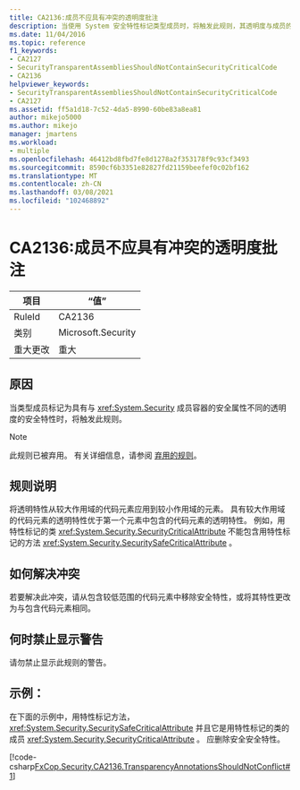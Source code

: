 ```yaml
---
title: CA2136:成员不应具有冲突的透明度批注
description: 当使用 System 安全特性标记类型成员时，将触发此规则，其透明度与成员的容器的安全属性不同。
ms.date: 11/04/2016
ms.topic: reference
f1_keywords:
- CA2127
- SecurityTransparentAssembliesShouldNotContainSecurityCriticalCode
- CA2136
helpviewer_keywords:
- SecurityTransparentAssembliesShouldNotContainSecurityCriticalCode
- CA2127
ms.assetid: ff5a1d18-7c52-4da5-8990-60be83a8ea81
author: mikejo5000
ms.author: mikejo
manager: jmartens
ms.workload:
- multiple
ms.openlocfilehash: 46412bd8fbd7fe8d1278a2f353178f9c93cf3493
ms.sourcegitcommit: 8590cf6b3351e82827fd21159beefef0c02bf162
ms.translationtype: MT
ms.contentlocale: zh-CN
ms.lasthandoff: 03/08/2021
ms.locfileid: "102468892"
---
```

# <a name="ca2136-members-should-not-have-conflicting-transparency-annotations"></a>CA2136:成员不应具有冲突的透明度批注

|项目|“值”|
|-|-|
|RuleId|CA2136|
|类别|Microsoft.Security|
|重大更改|重大|

## <a name="cause"></a>原因
当类型成员标记为具有与 <xref:System.Security> 成员容器的安全属性不同的透明度的安全特性时，将触发此规则。

> [!NOTE]
> 此规则已被弃用。 有关详细信息，请参阅 [弃用的规则](fxcop-unported-deprecated-rules.md)。

## <a name="rule-description"></a>规则说明
将透明特性从较大作用域的代码元素应用到较小作用域的元素。 具有较大作用域的代码元素的透明特性优于第一个元素中包含的代码元素的透明特性。 例如，用特性标记的类 <xref:System.Security.SecurityCriticalAttribute> 不能包含用特性标记的方法 <xref:System.Security.SecuritySafeCriticalAttribute> 。

## <a name="how-to-fix-violations"></a>如何解决冲突
若要解决此冲突，请从包含较低范围的代码元素中移除安全特性，或将其特性更改为与包含代码元素相同。

## <a name="when-to-suppress-warnings"></a>何时禁止显示警告
请勿禁止显示此规则的警告。

## <a name="example"></a>示例：
在下面的示例中，用特性标记方法， <xref:System.Security.SecuritySafeCriticalAttribute> 并且它是用特性标记的类的成员 <xref:System.Security.SecurityCriticalAttribute> 。 应删除安全安全特性。

[!code-csharp[FxCop.Security.CA2136.TransparencyAnnotationsShouldNotConflict#1](../code-quality/codesnippet/CSharp/ca2136-members-should-not-have-conflicting-transparency-annotations_1.cs)]
